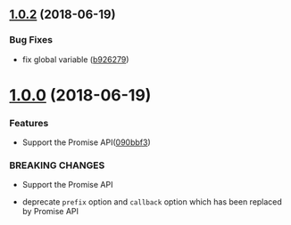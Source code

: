 <a name="1.0.2"></a>
## [1.0.2](https://github.com/lbwa/jsonp/compare/v1.0.1...v1.0.2) (2018-06-19)


### Bug Fixes

* fix global variable ([b926279](https://github.com/lbwa/jsonp/commit/b926279))


<a name="1.0.0"></a>
# [1.0.0](https://github.com/lbwa/jsonp/compare/090bbf3...v1.0.0) (2018-06-19)


### Features

* Support the Promise API([090bbf3](https://github.com/lbwa/jsonp/commit/090bbf3))


### BREAKING CHANGES

* Support the Promise API

* deprecate `prefix` option and `callback` option which has been replaced by Promise API

